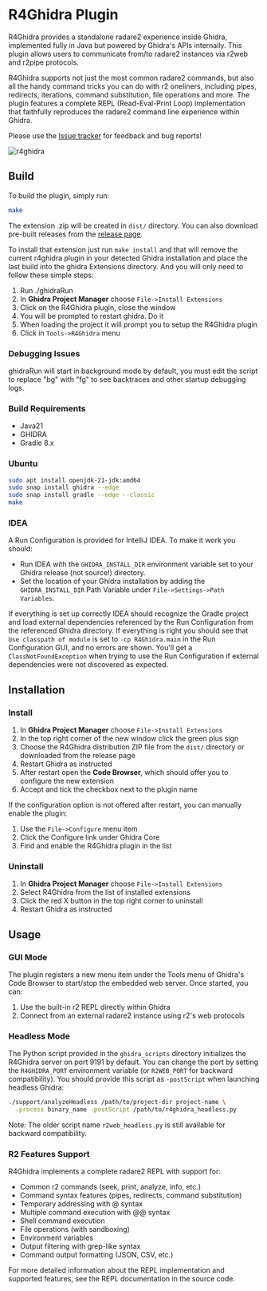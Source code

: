 # R4Ghidra Plugin

R4Ghidra provides a standalone radare2 experience inside Ghidra, implemented fully in Java but powered by Ghidra's APIs internally. This plugin allows users to communicate from/to radare2 instances via r2web and r2pipe protocols.

R4Ghidra supports not just the most common radare2 commands, but also all the handy command tricks you can do with r2 oneliners, including pipes, redirects, iterations, command substitution, file operations and more. The plugin features a complete REPL (Read-Eval-Print Loop) implementation that faithfully reproduces the radare2 command line experience within Ghidra.

Please use the [Issue tracker](https://github.com/radareorg/ghidra-r2web/issues) for feedback and bug reports!

![r4ghidra](r4ghidra.png)


## Build

To build the plugin, simply run:

```bash
make
```

The extension .zip will be created in `dist/` directory. You can also download pre-built releases from the [release page](https://github.com/radareorg/ghidra-r2web/releases).

To install that extension just run `make install` and that will remove the current r4ghidra plugin in your detected Ghidra installation and place the last build into the ghidra Extensions directory. And you will only need to follow  these simple steps:

1. Run ./ghidraRun
2. In **Ghidra Project Manager** choose `File->Install Extensions`
3. Click on the R4Ghidra plugin, close the window
4. You will be prompted to restart ghidra. Do it
5. When loading the project it will prompt you to setup the R4Ghidra plugin
6. Click in `Tools->R4Ghidra` menu

### Debugging Issues

ghidraRun will start in background mode by default, you must edit the script to replace "bg" with "fg" to see backtraces and other startup debugging logs.

### Build Requirements

- Java21
- GHIDRA
- Gradle 8.x

### Ubuntu

```bash
sudo apt install openjdk-21-jdk:amd64
sudo snap install ghidra --edge
sudo snap install gradle --edge --classic
make
```

### IDEA

A Run Configuration is provided for IntelliJ IDEA. To make it work you should: 

* Run IDEA with the `GHIDRA_INSTALL_DIR` environment variable set to your Ghidra release (not source!) directory.
* Set the location of your Ghidra installation by adding the `GHIDRA_INSTALL_DIR` Path Variable under `File->Settings->Path Variables`.

If everything is set up correctly IDEA should recognize the Gradle project and load external dependencies referenced by the Run Configuration from the referenced Ghidra directory. If everything is right you should see that `Use classpath of module` is set to `-cp R4Ghidra.main` in the Run Configuration GUI, and no errors are shown. You'll get a `ClassNotFoundException` when trying to use the Run Configuration if external dependencies were not discovered as expected. 


## Installation

### Install

1. In **Ghidra Project Manager** choose `File->Install Extensions`
2. In the top right corner of the new window click the green plus sign
3. Choose the R4Ghidra distribution ZIP file from the `dist/` directory or downloaded from the release page
4. Restart Ghidra as instructed
5. After restart open the **Code Browser**, which should offer you to configure the new extension
6. Accept and tick the checkbox next to the plugin name

If the configuration option is not offered after restart, you can manually enable the plugin:
1. Use the `File->Configure` menu item
2. Click the Configure link under Ghidra Core
3. Find and enable the R4Ghidra plugin in the list

### Uninstall

1. In **Ghidra Project Manager** choose `File->Install Extensions`
2. Select R4Ghidra from the list of installed extensions
3. Click the red X button in the top right corner to uninstall
4. Restart Ghidra as instructed

## Usage

### GUI Mode

The plugin registers a new menu item under the Tools menu of Ghidra's Code Browser to start/stop the embedded web server. Once started, you can:

1. Use the built-in r2 REPL directly within Ghidra
2. Connect from an external radare2 instance using r2's web protocols

### Headless Mode

The Python script provided in the `ghidra_scripts` directory initializes the R4Ghidra server on port 9191 by default. You can change the port by setting the `R4GHIDRA_PORT` environment variable (or `R2WEB_PORT` for backward compatibility). You should provide this script as `-postScript` when launching headless Ghidra:

```bash
./support/analyzeHeadless /path/to/project-dir project-name \
  -process binary_name -postScript /path/to/r4ghidra_headless.py
```

Note: The older script name `r2web_headless.py` is still available for backward compatibility.

### R2 Features Support

R4Ghidra implements a complete radare2 REPL with support for:

- Common r2 commands (seek, print, analyze, info, etc.)
- Command syntax features (pipes, redirects, command substitution)
- Temporary addressing with @ syntax
- Multiple command execution with @@ syntax
- Shell command execution
- File operations (with sandboxing)
- Environment variables
- Output filtering with grep-like syntax
- Command output formatting (JSON, CSV, etc.)

For more detailed information about the REPL implementation and supported features, see the REPL documentation in the source code.
